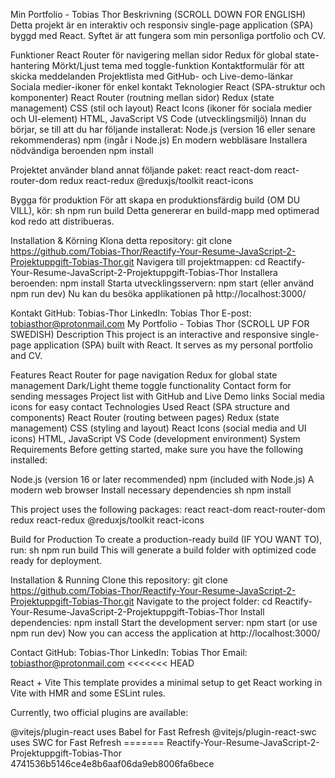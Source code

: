 Min Portfolio - Tobias Thor
Beskrivning (SCROLL DOWN FOR ENGLISH)
Detta projekt är en interaktiv och responsiv single-page application (SPA) byggd med React. Syftet är att fungera som min personliga portfolio och CV.

Funktioner
React Router för navigering mellan sidor
Redux för global state-hantering
Mörkt/Ljust tema med toggle-funktion
Kontaktformulär för att skicka meddelanden
Projektlista med GitHub- och Live-demo-länkar
Sociala medier-ikoner för enkel kontakt
Teknologier
React (SPA-struktur och komponenter)
React Router (routning mellan sidor)
Redux (state management)
CSS (stil och layout)
React Icons (ikoner för sociala medier och UI-element)
HTML, JavaScript
VS Code (utvecklingsmiljö)
Innan du börjar, se till att du har följande installerat:
Node.js (version 16 eller senare rekommenderas)
npm (ingår i Node.js)
En modern webbläsare
Installera nödvändiga beroenden
npm install

Projektet använder bland annat följande paket:
react react-dom react-router-dom redux react-redux @reduxjs/toolkit react-icons

Bygga för produktion
För att skapa en produktionsfärdig build (OM DU VILL), kör: sh npm run build Detta genererar en build-mapp med optimerad kod redo att distribueras.

Installation & Körning
Klona detta repository:
git clone https://github.com/Tobias-Thor/Reactify-Your-Resume-JavaScript-2-Projektuppgift-Tobias-Thor.git
Navigera till projektmappen:
cd Reactify-Your-Resume-JavaScript-2-Projektuppgift-Tobias-Thor
Installera beroenden:
npm install
Starta utvecklingsservern:
npm start (eller använd npm run dev)
Nu kan du besöka applikationen på http://localhost:3000/

Kontakt
GitHub: Tobias-Thor
LinkedIn: Tobias Thor
E-post: tobiasthor@protonmail.com
My Portfolio - Tobias Thor (SCROLL UP FOR SWEDISH)
Description
This project is an interactive and responsive single-page application (SPA) built with React. It serves as my personal portfolio and CV.

Features
React Router for page navigation
Redux for global state management
Dark/Light theme toggle functionality
Contact form for sending messages
Project list with GitHub and Live Demo links
Social media icons for easy contact
Technologies Used
React (SPA structure and components)
React Router (routing between pages)
Redux (state management)
CSS (styling and layout)
React Icons (social media and UI icons)
HTML, JavaScript
VS Code (development environment)
System Requirements
Before getting started, make sure you have the following installed:

Node.js (version 16 or later recommended)
npm (included with Node.js)
A modern web browser
Install necessary dependencies
sh npm install

This project uses the following packages:
react react-dom react-router-dom redux react-redux @reduxjs/toolkit react-icons

Build for Production
To create a production-ready build (IF YOU WANT TO), run: sh npm run build This will generate a build folder with optimized code ready for deployment.

Installation & Running
Clone this repository:
git clone https://github.com/Tobias-Thor/Reactify-Your-Resume-JavaScript-2-Projektuppgift-Tobias-Thor.git
Navigate to the project folder:
cd Reactify-Your-Resume-JavaScript-2-Projektuppgift-Tobias-Thor
Install dependencies:
npm install
Start the development server:
npm start (or use npm run dev)
Now you can access the application at http://localhost:3000/

Contact
GitHub: Tobias-Thor
LinkedIn: Tobias Thor
Email: tobiasthor@protonmail.com
<<<<<<< HEAD

React + Vite
This template provides a minimal setup to get React working in Vite with HMR and some ESLint rules.

Currently, two official plugins are available:

@vitejs/plugin-react uses Babel for Fast Refresh
@vitejs/plugin-react-swc uses SWC for Fast Refresh =======
Reactify-Your-Resume-JavaScript-2-Projektuppgift-Tobias-Thor
4741536b5146ce4e8b6aaf06da9eb8006fa6bece